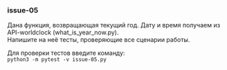 ### issue-05
Дана функция, возвращающая текущий год. Дату и время получаем из API-worldclock (what_is_year_now.py).   
Напишите на неё тесты, проверяющие все сценарии работы.

Для проверки тестов введите команду:   
```python3 -m pytest -v issue-05.py```
